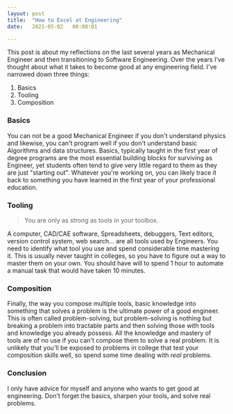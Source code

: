 ```yaml
---
layout: post
title:  "How to Excel at Engineering"
date:   2021-05-02   00:00:01

---
```


This post is about my reflections on the last several years as Mechanical Engineer and then transitioning to Software Engineering. Over the years I've thought about what it takes to become good at any engineering field. I've narrowed down three things:

1. Basics
2. Tooling
3. Composition

### Basics

You can not be a good Mechanical Engineer if you don't understand physics and likewise, you can't program well if you don't understand basic Algorithms and data structures. Basics, typically taught in the first year of degree programs are the most essential building blocks for surviving as Engineer, yet students often tend to give very little regard to them as they are just "starting out". Whatever you're working on, you can likely trace it back to something you have learned in the first year of your professional education.

### Tooling

> You are only as strong as tools in your toolbox.

A computer, CAD/CAE software, Spreadsheets, debuggers, Text editors, version control system, web search... are all tools used by Engineers. You need to identify what tool you use and spend considerable time mastering it. This is usually never taught in colleges, so you have to figure out a way to master them on your own. You should have will to spend 1 hour to automate a manual task that would have taken 10 minutes.

### Composition

Finally, the way you compose multiple tools, basic knowledge into something that solves a problem is the ultimate power of a good engineer. This is often called problem-solving, but problem-solving is nothing but breaking a problem into tractable parts and then solving those with tools and knowledge you already possess. All the knowledge and mastery of tools are of no use if you can't compose them to solve a real problem. It is unlikely that you'll be exposed to problems in college that test your composition skills well, so spend some time dealing with _real_ problems.

### Conclusion

I only have advice for myself and anyone who wants to get good at engineering. Don't forget the basics, sharpen your tools, and solve real problems.
